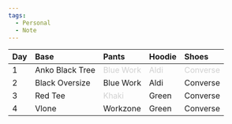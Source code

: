 ```yaml
---
tags:
  - Personal
  - Note
---
```



| Day | Base            | Pants                                                                                      | Hoodie                                                                                | Shoes                                                                                     |
| :-- | :-------------- | :----------------------------------------------------------------------------------------- | :------------------------------------------------------------------------------------ | :---------------------------------------------------------------------------------------- |
| 1   | Anko Black Tree | <span style="color: rgb(209, 209, 209); caret-color: rgb(209, 209, 209);">Blue Work</span> | <span style="color: rgb(209, 209, 209); caret-color: rgb(209, 209, 209);">Aldi</span> | <span style="color: rgb(209, 209, 209); caret-color: rgb(209, 209, 209);">Converse</span> |
| 2   | Black Oversize  | Blue Work                                                                                  | Aldi                                                                                  | Converse                                                                                  |
| 3   | Red Tee         | <span style="color: rgb(209, 209, 209); caret-color: rgb(209, 209, 209);">Khaki</span>     | Green&nbsp;                                                                           | Converse                                                                                  |
| 4   | Vlone           | Workzone                                                                                   | Green                                                                                 | Converse                                                                                  |

